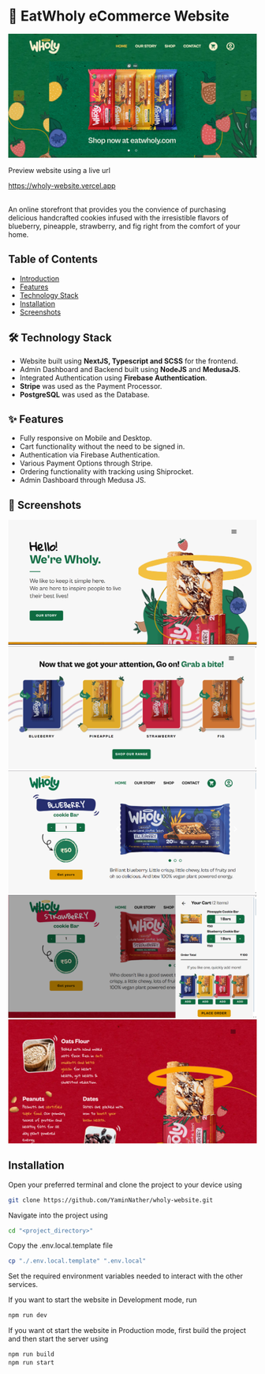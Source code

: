 # 🛒 EatWholy eCommerce Website
<img src="readme_images/home_page_hero_section.png" />

<div>
    <p>Preview website using a live url</p>
    <a href="https://wholy-website.vercel.app">
        https://wholy-website.vercel.app
    </a>
</div>
<br />


An online storefront that provides you the convience of purchasing delicious handcrafted cookies infused with the irresistible flavors of blueberry, pineapple, strawberry, and fig right from the comfort of your home.

## Table of Contents
- [Introduction](#introduction)
- [Features](#features)
- [Technology Stack](#technology-stack)
- [Installation](installation)
- [Screenshots](screenshots)

## 🛠️ Technology Stack
- Website built using **NextJS, Typescript and SCSS** for the frontend.
- Admin Dashboard and Backend built using **NodeJS** and **MedusaJS**.
- Integrated Authentication using **Firebase Authentication**.
- **Stripe** was used as the Payment Processor.
- **PostgreSQL** was used as the Database.

## ✨ Features
- Fully responsive on Mobile and Desktop.
- Cart functionality without the need to be signed in.
- Authentication via Firebase Authentication.
- Various Payment Options through Stripe.
- Ordering functionality with tracking using Shiprocket.
- Admin Dashboard through Medusa JS.

## 📸 Screenshots
<img src="readme_images/home_page_story_section.png" />

<img src="readme_images/call_to_action_section.png" />

<img src="readme_images/products_page_main_section.png" />

<img src="readme_images/cart.png" />

<img src="readme_images/products_page_ingredients_section.png" />

## Installation
Open your preferred terminal and clone the project to your device using

```sh
git clone https://github.com/YaminNather/wholy-website.git
```

Navigate into the project using
```sh
cd "<project_directory>"
```

Copy the .env.local.template file 
```sh
cp "./.env.local.template" ".env.local"
```

Set the required environment variables needed to interact with the other services.

If you want to start the website in Development mode, run 

```sh
npm run dev
```

If you want ot start the website in Production mode, first build the project and then start the server using
```sh
npm run build
npm run start
```